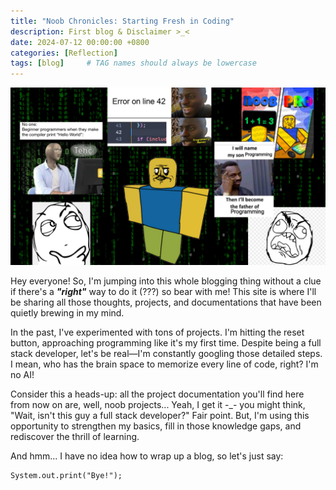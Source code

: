 ```yaml
---
title: "Noob Chronicles: Starting Fresh in Coding"
description: First blog & Disclaimer >_<
date: 2024-07-12 00:00:00 +0800
categories: [Reflection]
tags: [blog]     # TAG names should always be lowercase
---
```

![](assets/img/blog1.png)

Hey everyone! So, I'm jumping into this whole blogging thing without a clue if there's a <b><i>"right"</i></b> way to do it (???) so bear with me! This site is where I'll be sharing all those thoughts, projects, and documentations that have been quietly brewing in my mind.

In the past, I've experimented with tons of projects. I'm hitting the reset button, approaching programming like it's my first time. Despite being a full stack developer, let's be real—I'm constantly googling those detailed steps. I mean, who has the brain space to memorize every line of code, right? I'm no AI!

Consider this a heads-up: all the project documentation you'll find here from now on are, well, noob projects... Yeah, I get it -_- you might think, "Wait, isn't this guy a full stack developer?" Fair point. But, I'm using this opportunity to strengthen my basics, fill in those knowledge gaps, and rediscover the thrill of learning.

And hmm... I have no idea how to wrap up a blog, so let's just say: 
```
System.out.print("Bye!");
```
